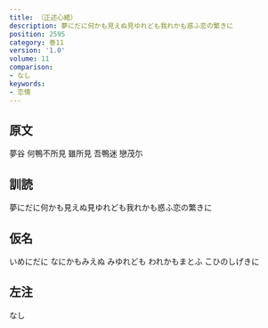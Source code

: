 ```yaml
---
title: （正述心緒）
description: 夢にだに何かも見えぬ見ゆれども我れかも惑ふ恋の繁きに
position: 2595
category: 巻11
version: '1.0'
volume: 11
comparison:
- なし
keywords:
- 恋情
---
```


## 原文

夢谷 何鴨不所見 雖所見 吾鴨迷 戀茂尓

## 訓読

夢にだに何かも見えぬ見ゆれども我れかも惑ふ恋の繁きに

## 仮名

いめにだに なにかもみえぬ みゆれども われかもまとふ こひのしげきに

## 左注

なし
